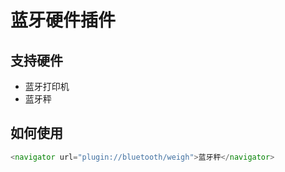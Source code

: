 # 蓝牙硬件插件

## 支持硬件

* 蓝牙打印机
* 蓝牙秤

## 如何使用

```js
<navigator url="plugin://bluetooth/weigh">蓝牙秤</navigator>

```